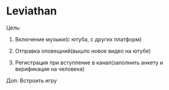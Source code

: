 # Leviathan

Цель: 
1. Включение музыки(с ютуба, с других платформ)


2. Отправка оповещний(вышло новое видео на ютубе)


3. Регистрация при вступление в канал(заполнить анкету и верификация на человека)


Доп: Встроить игру
